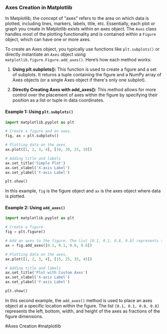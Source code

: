 ### Axes Creation in Matplotlib

In Matplotlib, the concept of "axes" refers to the area on which data is plotted, including lines, markers, labels, title, etc. Essentially, each plot or graph you create in Matplotlib exists within an axes object. The `Axes` class handles most of the plotting functionality and is contained within a `Figure` object, which can have one or more axes.

To create an Axes object, you typically use functions like `plt.subplots()` or directly instantiate an `Axes` object using `matplotlib.figure.Figure.add_axes()`. Here’s how each method works:

1. **Using plt.subplots():** This function is used to create a figure and a set of subplots. It returns a tuple containing the figure and a NumPy array of Axes objects (or a single Axes object if there's only one subplot).

2. **Directly Creating Axes with add_axes():** This method allows for more control over the placement of axes within the figure by specifying their position as a list or tuple in data coordinates.

#### Example 1: Using `plt.subplots()`

```python
import matplotlib.pyplot as plt

# Create a figure and an axes.
fig, ax = plt.subplots()

# Plotting data on the axes.
ax.plot([1, 2, 3, 4], [10, 20, 25, 30])

# Adding title and labels
ax.set_title('Simple Plot')
ax.set_xlabel('X-axis Label')
ax.set_ylabel('Y-axis Label')

plt.show()
```

In this example, `fig` is the figure object and `ax` is the axes object where data is plotted.

#### Example 2: Using `add_axes()`

```python
import matplotlib.pyplot as plt

# Create a figure.
fig = plt.figure()

# Add an axes to the figure. The list [0.1, 0.1, 0.8, 0.8] represents the location and size of the axes.
ax = fig.add_axes([0.1, 0.1, 0.8, 0.8])

# Plotting data on the axes.
ax.plot([1, 2, 3, 4], [15, 25, 35, 45])

# Adding title and labels
ax.set_title('Plot with Custom Axes')
ax.set_xlabel('X-axis Label')
ax.set_ylabel('Y-axis Label')

plt.show()
```

In this second example, the `add_axes()` method is used to place an axes object at a specific location within the figure. The list `[0.1, 0.1, 0.8, 0.8]` represents the left, bottom, width, and height of the axes as fractions of the figure dimensions.

#Axes Creation #matplotlib